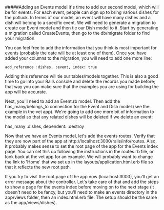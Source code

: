 #####Adding an Events model
It's time to add our second model, which will be for events. For each event, people can sign up to bring various dishes for the potluck. In terms of our model, an event will have many dishes and a dish will belong to a specific event. We will need to generate a migration to create our Event model and then tie our Dish model to it. Start by generating a migration called CreateEvents, then go to the db/migrate folder to find your migration.

You can feel free to add the information that you think is most important for events (probably the date will be at least one of them). Once you have added your columns to the migration, you will need to add one more line:

    add_reference :dishes, :event, index: true

Adding this reference will tie our tables/models together. This is also a good time to go into your Rails console and delete the records you made before; that way you can make sure that the examples you are using for building the app will be accurate.

Next, you'll need to add an Event.rb model. Then add the has_many/belongs_to connection for the Event and Dish model (see the example in the vet app). We're going to add one more bit of information to the model so that any related dishes will be deleted if we delete an event:

  has_many :dishes, dependent: :destroy

Now that we have an Events model, let's add the events routes. Verify that they are now part of the app at http://localhost:3000/rails/info/routes. Also, it probably makes sense to set the root page of the app for the Events index page. You can set this up following the instructions in the routes.rb file, or look back at the vet app for an example. We will probably want to change the link to 'Home' that we set up in the layouts/application.html.erb file so that it reflects the new root path.

If you try to visit the root page of the app now (localhost:3000), you'll get an error message about the controller. Let's take care of that and add the steps to show a page for the events index before moving on to the next stage (it doesn't need to be fancy, but you'll need to make an events directory in the app/views folder, then an index.html.erb file. The setup should be the same as the app/views/dishes).
